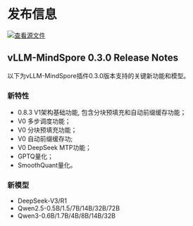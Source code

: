 # 发布信息

[![查看源文件](https://mindspore-website.obs.cn-north-4.myhuaweicloud.com/website-images/master/resource/_static/logo_source.svg)](https://gitee.com/mindspore/docs/blob/master/docs/vllm_mindspore/docs/source_zh_cn/release_notes/release_notes.md)

## vLLM-MindSpore 0.3.0 Release Notes

以下为vLLM-MindSpore插件0.3.0版本支持的关键新功能和模型。

### 新特性

- 0.8.3 V1架构基础功能, 包含分块预填充和自动前缀缓存功能；
- V0 多步调度功能；
- V0 分块预填充功能；
- V0 自动前缀缓存功;
- V0 DeepSeek MTP功能；
- GPTQ量化；
- SmoothQuant量化。

### 新模型

- DeepSeek-V3/R1
- Qwen2.5-0.5B/1.5/7B/14B/32B/72B
- Qwen3-0.6B/1.7B/4B/8B/14B/32B
